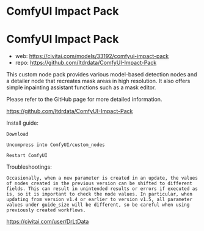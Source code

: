 ComfyUI Impact Pack
========================

# ComfyUI Impact Pack

* web: https://civitai.com/models/33192/comfyui-impact-pack
* repo: https://github.com/ltdrdata/ComfyUI-Impact-Pack

This custom node pack provides various model-based detection nodes and a detailer node that recreates mask areas in high resolution. It also offers simple inpainting assistant functions such as a mask editor.

Please refer to the GitHub page for more detailed information.

https://github.com/ltdrdata/ComfyUI-Impact-Pack

Install guide:

    Download

    Uncompress into ComfyUI/custom_nodes

    Restart ComfyUI

Troubleshootings:

    Occasionally, when a new parameter is created in an update, the values of nodes created in the previous version can be shifted to different fields. This can result in unintended results or errors if executed as is, so it is important to check the node values. In particular, when updating from version v1.4 or earlier to version v1.5, all parameter values under guide_size will be different, so be careful when using previously created workflows.

https://civitai.com/user/DrLtData
